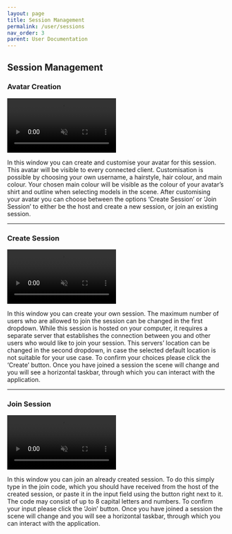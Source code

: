 ```yaml
---
layout: page
title: Session Management
permalink: /user/sessions
nav_order: 3
parent: User Documentation
---
```


## Session Management

### Avatar Creation

<video width="50%" height="auto" autoplay muted loop>
<source src="https://github.com/CENTIS-HTW/VENTUS/raw/develop/Assets/StreamingAssets/GlossaryVideos/avatar.mp4" type="video/mp4">
</video>

In this window you can create and customise your avatar for this session. This avatar will be visible to every connected client. Customisation is possible by choosing your own username, a hairstyle, hair colour, and main colour. Your chosen main colour will be visible as the colour of your avatar’s shirt and outline when selecting models in the scene. 
After customising your avatar you can choose between the options ‘Create Session’ or ‘Join Session’ to either be the host and create a new session, or join an existing session.

---

### Create Session

<video width="50%" height="auto" autoplay muted loop>
<source src="https://github.com/CENTIS-HTW/VENTUS/raw/develop/Assets/StreamingAssets/GlossaryVideos/createServer.mp4" type="video/mp4">
</video>

In this window you can create your own session. The maximum number of users who are allowed to join the session can be changed in the first dropdown. While this session is hosted on your computer, it requires a separate server that establishes the connection between you and other users who would like to join your session. This servers’ location can be changed in the second dropdown, in case the selected default location is not suitable for your use case. To confirm your choices please click the ‘Create’ button. Once you have joined a session the scene will change and you will see a horizontal taskbar, through which you can interact with the application.

---

### Join Session

<video width="50%" height="auto" autoplay muted loop>
<source src="https://github.com/CENTIS-HTW/VENTUS/raw/develop/Assets/StreamingAssets/GlossaryVideos/joinServer.mp4" type="video/mp4">
</video>

In this window you can join an already created session. To do this simply type in the join code, which you should have received from the host of the created session, or paste it in the input field using the button right next to it. The code may consist of up to 8 capital letters and numbers. To confirm your input please click the ‘Join’ button. Once you have joined a session the scene will change and you will see a horizontal taskbar, through which you can interact with the application.
